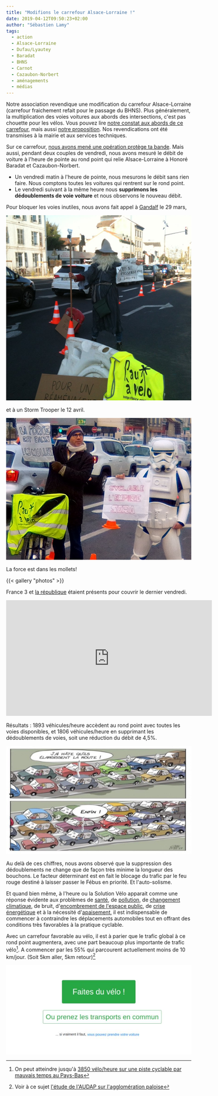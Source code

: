 ```yaml
---
title: "Modifions le carrefour Alsace-Lorraine !"
date: 2019-04-12T09:50:23+02:00
author: "Sébastien Lamy"
tags:
  - action
  - Alsace-Lorraine
  - Dufau/Lyautey
  - Baradat
  - BHNS
  - Carnot
  - Cazaubon-Norbert
  - aménagements
  - médias
---
```


Notre association revendique une modification du carrefour Alsace-Lorraine 
(carrefour fraichement refait pour le passage du BHNS). Plus généralement, la 
multiplication des voies voitures aux abords des intersections, c'est pas chouette 
pour les vélos. Vous pouvez lire [notre constat aux abords de ce carrefour], 
mais aussi [notre proposition]. Nos revendications ont été transmises à la 
mairie et aux services techniques.


Sur ce carrefour, [nous avons mené une opération protège ta bande]. Mais aussi,
pendant deux couples de vendredi, nous avons mesuré le débit de voiture à 
l'heure de pointe au rond point qui relie Alsace-Lorraine à Honoré Baradat et 
Cazaubon-Norbert.

* Un vendredi matin à l'heure de pointe, nous mesurons le débit sans rien faire.
Nous comptons toutes les voitures qui rentrent sur le rond point.
* Le vendredi suivant à la même heure nous **supprimons les dédoublements de voie 
voiture** et nous observons le nouveau débit.

Pour bloquer les voies inutiles, nous avons fait appel à [Gandalf] le 29 mars, 

![](gandalf.jpg)


et à un Storm Trooper le 12 avril.

![](storm-trooper.jpg)

La force est dans les mollets!

{{< gallery "photos" >}}

France 3 et [la république] étaient présents pour couvrir le dernier vendredi.

<iframe width="560" height="315" sandbox="allow-same-origin allow-scripts" src="https://tubee.fr/videos/embed/4eb0d2df-04a0-484e-8384-f90459efc352" frameborder="0" allowfullscreen></iframe>

Résultats : 1893 véhicules/heure accèdent au rond point avec
toutes les voies disponibles, et 1806 véhicules/heure en supprimant les
dédoublements de voies, soit une réduction du débit de 4,5%.

![](manif-bagnole.jpg)

Au delà de ces chiffres, nous avons observé que la suppression des dédoublements
ne change que de façon très minime la longueur des bouchons. Le facteur 
déterminant est en fait le blocage du trafic par le feu rouge destiné à laisser 
passer le Fébus en priorité. Et l'auto-solisme.

Et quand bien même, à l'heure ou la Solution Vélo apparait comme une réponse 
évidente aux problèmes de [santé], de [pollution], de [changement climatique],
de bruit, d'[encombrement de l'espace public], de [crise énergétique] et à la 
nécessité d'[apaisement], il est indispensable de commencer à contraindre les 
déplacements automobiles tout en offrant des conditions très favorables à la 
pratique cyclable.

Avec un carrefour favorable au vélo, il est à parier que le 
trafic global à ce rond point augmentera, avec une part beaucoup plus 
importante de trafic vélo[^1]. A commencer par les 55% qui parcourent 
actuellement moins de 10 km/jour. (Soit 5km aller, 5km retour)[^2]

![](interface-urbaine.jpg)

[^1]: On peut atteindre jusqu'à [3850 vélo/heure sur une piste cyclable par mauvais temps au Pays-Bas](http://carfree.fr/index.php/2017/06/08/la-piste-cyclable-la-plus-frequentee-des-pays-bas/)
[^2]: Voir à ce sujet [l'étude de l'AUDAP sur l'agglomération paloise](http://www.audap.org/?Publications_et_Ressources-Etudes-Etudes_en_detail&etudes=comment_voyez_vous_la_marche_le_velo_et_le_bus_dans_l_agglo_paloise)


[notre constat aux abords de ce carrefour]: /blog/2019/alsace-lorraine-la-debacle-velo/
[notre proposition]: /blog/2019/reconquerir-alsace-lorraine-a-velo/
[nous avons mené une opération protège ta bande]: /blog/2019/protege-ta-bande/
[Gandalf]: https://www.youtube.com/watch?v=Ygnez_odlNg
[pollution]:https://www.lemonde.fr/planete/article/2019/03/12/la-pollution-de-l-air-tue-deux-fois-plus-que-prevu_5435029_3244.html
[santé]: http://carfree.fr/index.php/2018/06/26/deplacements-quotidiens-le-velo-bien-meilleur-pour-la-sante/
[crise énergétique]: http://petrole.blog.lemonde.fr/2019/02/04/pic-petrolier-probable-dici-a-2025-selon-lagence-internationale-de-lenergie/
[encombrement de l'espace public]: https://cdn3.lebonbon.fr/wp-content/uploads/2015/10/villesansvoiture-simon.gif
[changement climatique]: https://reseauactionclimat.org/thematiques/transports/
[apaisement]: Arpad-ter-Szeged-Hongrie.jpg
[la république]: http://www.larepubliquedespyrenees.fr/2019/04/12/boulevard-alsace-lorraine-pau-a-velo-demande-plus-de-securite,2540581.php